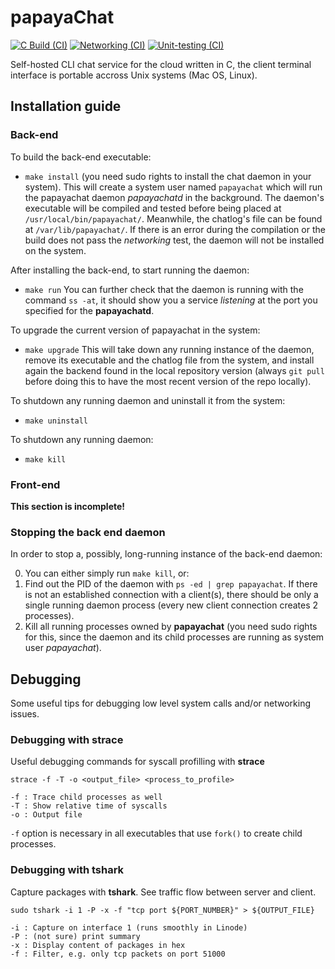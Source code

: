 # papayaChat

[![C Build (CI)](https://github.com/erodrigufer/papayaChat/actions/workflows/build.yml/badge.svg)](https://github.com/erodrigufer/papayaChat/actions/workflows/build.yml)
[![Networking (CI)](https://github.com/erodrigufer/papayaChat/actions/workflows/networking.yml/badge.svg)](https://github.com/erodrigufer/papayaChat/actions/workflows/networking.yml)
[![Unit-testing (CI)](https://github.com/erodrigufer/papayaChat/actions/workflows/unit-tests.yml/badge.svg)](https://github.com/erodrigufer/papayaChat/actions/workflows/unit-tests.yml)

Self-hosted CLI chat service for the cloud written in C, the client terminal interface is portable accross Unix systems (Mac OS, Linux).

## Installation guide

### Back-end
To build the back-end executable:
* `make install` (you need sudo rights to install the chat daemon in your system).
This will create a system user named `papayachat` which will run the papayachat daemon _papayachatd_ in the background. The daemon's executable will be compiled and tested before being placed at `/usr/local/bin/papayachat/`. Meanwhile, the chatlog's file can be found at `/var/lib/papayachat/`. If there is an error during the compilation or the build does not pass the _networking_ test, the daemon will not be installed on the system.

After installing the back-end, to start running the daemon:
* `make run`
You can further check that the daemon is running with the command `ss -at`, it should show you a service _listening_ at the port you specified for the **papayachatd**.

To upgrade the current version of papayachat in the system:
* `make upgrade`
This will take down any running instance of the daemon, remove its executable and the chatlog file from the system, and install again the backend found in the local repository version (always `git pull` before doing this to have the most recent version of the repo locally).

To shutdown any running daemon and uninstall it from the system:
* `make uninstall` 

To shutdown any running daemon:
* `make kill`

### Front-end
**This section is incomplete!**

### Stopping the back end daemon
In order to stop a, possibly, long-running instance of the back-end daemon:

0. You can either simply run `make kill`, or:
1. Find out the PID of the daemon with `ps -ed | grep papayachat`. If there is not an established connection with a client(s), there should be only a single running daemon process (every new client connection creates 2 processes).
2. Kill all running processes owned by **papayachat** (you need sudo rights for this, since the daemon and its child processes are running as system user _papayachat_).

## Debugging
Some useful tips for debugging low level system calls and/or networking issues.

### Debugging with strace
Useful debugging commands for syscall profilling with **strace**
```
strace -f -T -o <output_file> <process_to_profile>

-f : Trace child processes as well
-T : Show relative time of syscalls
-o : Output file

```
`-f` option is necessary in all executables that use `fork()` to create child processes.

### Debugging with tshark
Capture packages with **tshark**. See traffic flow between server and client.
```
sudo tshark -i 1 -P -x -f "tcp port ${PORT_NUMBER}" > ${OUTPUT_FILE}

-i : Capture on interface 1 (runs smoothly in Linode)
-P : (not sure) print summary
-x : Display content of packages in hex
-f : Filter, e.g. only tcp packets on port 51000

```
